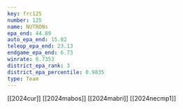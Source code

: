 ```yaml
---
key: frc125
number: 125
name: NUTRONs
epa_end: 44.89
auto_epa_end: 15.02
teleop_epa_end: 23.13
endgame_epa_end: 6.73
winrate: 0.7353
district_epa_rank: 3
district_epa_percentile: 0.9835
type: Team
---
```

[[2024cur]]
[[2024mabos]]
[[2024mabri]]
[[2024necmp1]]
